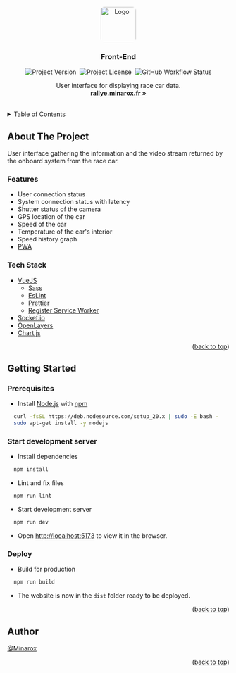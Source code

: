 <div id="top"></div>
<br />

<div align="center">
<a href="https://github.com/RaceCar/Front-End">
    <img src="https://avatars.githubusercontent.com/u/134273283?s=80" alt="Logo" width="auto" height="80" style="border-radius: 8px">
</a>

<h3 align="center">Front-End</h3>

![Project Version](https://img.shields.io/github/package-json/v/RaceCast/Front-End?label=Version)&nbsp;
![Project License](https://img.shields.io/github/license/RaceCast/Front-End?label=Licence)&nbsp;
![GitHub Workflow Status](https://img.shields.io/github/actions/workflow/status/RaceCast/Front-End/node.js.yml?label=Build)

  <p align="center">
    User interface for displaying race car data.
    <br />
    <a href="https://rallye.minarox.fr/"><strong>rallye.minarox.fr »</strong></a>
  </p>
</div>
<br />

<details>
  <summary>Table of Contents</summary>
  <ol>
    <li>
      <a href="#about-the-project">About The Project</a>
      <ul>
        <li><a href="#features">Features</a></li>
        <li><a href="#tech-stack">Tech Stack</a></li>
      </ul>
    </li>
    <li>
      <a href="#getting-started">Getting Started</a>
      <ul>
        <li><a href="#prerequisites">Prerequisites</a></li>
        <li><a href="#start-development-server">Start development server</a></li>
        <li><a href="#deploy">Deploy</a></li>
      </ul>
    </li>
    <li><a href="#author">Author</a></li>
  </ol>
</details>

## About The Project

User interface gathering the information and the video stream returned by the onboard system from the race car.

### Features

- User connection status
- System connection status with latency
- Shutter status of the camera
- GPS location of the car
- Speed of the car
- Temperature of the car's interior
- Speed history graph
- [PWA](https://developer.mozilla.org/en-US/docs/Web/Progressive_web_apps)

### Tech Stack

- [VueJS](https://vuejs.org/)
  - [Sass](https://sass-lang.com/)
  - [EsLint](https://eslint.org/)
  - [Prettier](https://prettier.io/)
  - [Register Service Worker](https://www.npmjs.com/package/register-service-worker)
- [Socket.io](https://socket.io/)
- [OpenLayers](https://openlayers.org/)
- [Chart.js](https://www.chartjs.org/)

<p align="right">(<a href="#top">back to top</a>)</p>

## Getting Started

### Prerequisites

- Install [Node.js](https://nodejs.org/) with [npm](https://www.npmjs.com/)

```bash
  curl -fsSL https://deb.nodesource.com/setup_20.x | sudo -E bash -
  sudo apt-get install -y nodejs
```

### Start development server

- Install dependencies

```bash
  npm install
```

- Lint and fix files

```bash
  npm run lint
```

- Start development server

```bash
  npm run dev
```

- Open [http://localhost:5173](http://localhost:5173) to view it in the browser.

### Deploy

- Build for production

```bash
  npm run build
```

- The website is now in the `dist` folder ready to be deployed.

<p align="right">(<a href="#top">back to top</a>)</p>

## Author

[@Minarox](https://www.github.com/Minarox)

<p align="right">(<a href="#top">back to top</a>)</p>

